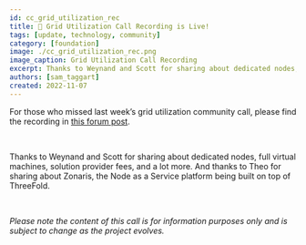 ```yaml
---
id: cc_grid_utilization_rec
title: 🚨 Grid Utilization Call Recording is Live!
tags: [update, technology, community]
category: [foundation]
image: ./cc_grid_utilization_rec.png
image_caption: Grid Utilization Call Recording
excerpt: Thanks to Weynand and Scott for sharing about dedicated nodes, full virtual machines, solution provider fees, and a lot more.
authors: [sam_taggart]
created: 2022-11-07
---
```


For those who missed last week’s grid utilization community call, please find the recording in [this forum post](https://forum.threefold.io/t/threefold-november-3-grid-utilization-community-call-recording/3476).

<br/>

Thanks to Weynand and Scott for sharing about dedicated nodes, full virtual machines, solution provider fees, and a lot more. And thanks to Theo for sharing about Zonaris, the Node as a Service platform being built on top of ThreeFold.

<br/>

_Please note the content of this call is for information purposes only and is subject to change as the project evolves._